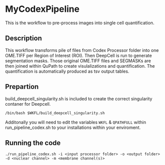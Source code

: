 # MyCodexPipeline
This is the workflow to pre-process images into single cell quantification.

## Description
This workflow transforms pile of files from Codex Processor folder into one OME.TIFF per Region of Interest (ROI).
Then DeepCell is run to generate segmentation masks.
Those original OME.TIFF files and SEGMASKs are then joined within QuPath to create visulalizations and quantification. 
The quantification is automatically produced as tsv output tables.

## Prepartion

build_deepcell_singularity.sh is included to create the correct singularity contaner for Deepcell.

`/bin/bash $WKFL/build_deepcell_singularity.sh`

Additonally you will need to edit the variables `WKFL` & `QPATHFULL` within run_pipeline_codex.sh to your installations within your enviroment.

## Running the code

`./run_pipeline_codex.sh -i <input processor folder> -o <output folder> -d <nuclear channel> -m <membrane channel(s)>`